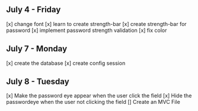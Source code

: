 ## July 4 - Friday
[x] change font
[x] learn to create strength-bar
[x] create strength-bar for password
[x] implement password strength validation
[x] fix color 

## July 7 - Monday
[x] create the database
[x] create config session

## July 8 - Tuesday
[x] Make the password eye appear when the user click the field
[x] Hide the passwordeye when the user not clicking the field
[] Create an MVC File